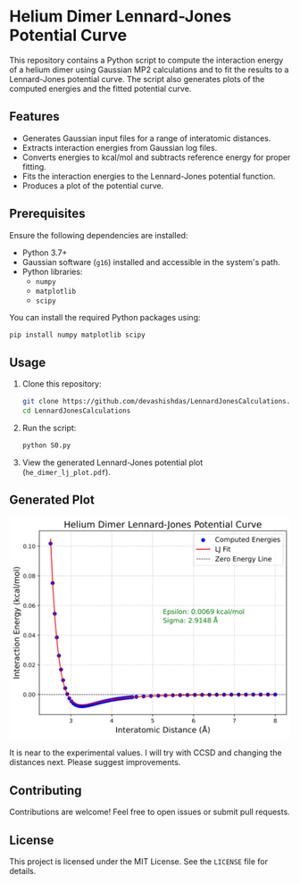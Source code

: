 # Helium Dimer Lennard-Jones Potential Curve

This repository contains a Python script to compute the interaction energy of a helium dimer using Gaussian MP2 calculations and to fit the results to a Lennard-Jones potential curve. The script also generates plots of the computed energies and the fitted potential curve.

## Features
- Generates Gaussian input files for a range of interatomic distances.
- Extracts interaction energies from Gaussian log files.
- Converts energies to kcal/mol and subtracts reference energy for proper fitting.
- Fits the interaction energies to the Lennard-Jones potential function.
- Produces a plot of the potential curve.

## Prerequisites
Ensure the following dependencies are installed:
- Python 3.7+
- Gaussian software (`g16`) installed and accessible in the system's path.
- Python libraries:
  - `numpy`
  - `matplotlib`
  - `scipy`

You can install the required Python packages using:
```bash
pip install numpy matplotlib scipy
```

## Usage
1. Clone this repository:
   ```bash
   git clone https://github.com/devashishdas/LennardJonesCalculations.git
   cd LennardJonesCalculations
   ```

2. Run the script:
   ```bash
   python S0.py
   ```

3. View the generated Lennard-Jones potential plot (`he_dimer_lj_plot.pdf`).

## Generated Plot
![Helium Dimer Lennard-Jones Potential](he_dimer_lj_plot-1.png)

It is near to the experimental values. I will try with CCSD and changing the distances next.
Please suggest improvements. 

## Contributing
Contributions are welcome! Feel free to open issues or submit pull requests.

## License
This project is licensed under the MIT License. See the `LICENSE` file for details.

